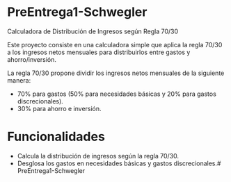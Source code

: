 # PreEntrega1-Schwegler

Calculadora de Distribución de Ingresos según Regla 70/30

Este proyecto consiste en una calculadora simple que aplica la regla 70/30 a los ingresos netos mensuales para distribuirlos entre gastos y ahorro/inversión.

La regla 70/30 propone dividir los ingresos netos mensuales de la siguiente manera:
- 70% para gastos (50% para necesidades básicas y 20% para gastos discrecionales).
- 30% para ahorro e inversión.

# Funcionalidades

- Calcula la distribución de ingresos según la regla 70/30.
- Desglosa los gastos en necesidades básicas y gastos discrecionales.# PreEntrega1-Schwegler

